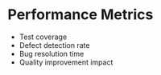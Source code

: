 # Performance Metrics

- Test coverage
- Defect detection rate
- Bug resolution time
- Quality improvement impact
